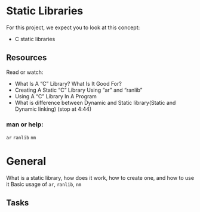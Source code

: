 # Static Libraries
For this project, we expect you to look at this concept:

- C static libraries

## Resources
Read or watch:

- What Is A “C” Library? What Is It Good For?
- Creating A Static “C” Library Using “ar” and “ranlib”
- Using A “C” Library In A Program
- What is difference between Dynamic and Static library(Static and Dynamic linking) (stop at 4:44)


### man or help:

``ar``
`ranlib`
`nm`

# General
What is a static library, how does it work, how to create one, and how to use it
Basic usage of `ar`, `ranlib`, `nm`

## Tasks

